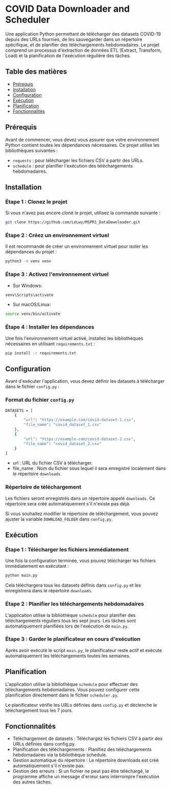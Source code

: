 # COVID Data Downloader and Scheduler

Une application Python permettant de télécharger des datasets COVID-19 depuis des URLs fournies, de les sauvegarder dans un répertoire spécifique, et de planifier des téléchargements hebdomadaires. Le projet comprend un processus d'extraction de données ETL (Extract, Transform, Load) et la planification de l'exécution régulière des tâches.

## Table des matières
- [Prérequis](#prérequis)
- [Installation](#installation)
- [Configuration](#configuration)
- [Exécution](#exécution)
- [Planification](#planification)
- [Fonctionnalités](#fonctionnalités)

## Prérequis

Avant de commencer, vous devez vous assurer que votre environnement Python contient toutes les dépendances nécessaires. Ce projet utilise les bibliothèques suivantes :

- `requests` : pour télécharger les fichiers CSV à partir des URLs.
- `schedule` : pour planifier l'exécution des téléchargements hebdomadaires.

## Installation

### Étape 1 : Clonez le projet
Si vous n'avez pas encore cloné le projet, utilisez la commande suivante :
```bash
git clone https://github.com/LeLwy/MSPR1_DataDownloader.git
```

### Étape 2 : Créez un environnement virtuel

Il est recommandé de créer un environnement virtuel pour isoler les dépendances du projet :
```bash
python3 -m venv venv
```

### Étape 3 : Activez l'environnement virtuel

- Sur Windows:
```bash
venv\Scripts\activate
```

- Sur macOS/Linux:
```bash
source venv/bin/activate
```

### Étape 4 : Installer les dépendances

Une fois l'environnement virtuel activé, installez les bibliothèques nécessaires en utilisant `requirements.txt` :
```bash
pip install -r requirements.txt
```

## Configuration

Avant d'exécuter l'application, vous devez définir les datasets à télécharger dans le fichier `config.py` :

### Format du fichier `config.py`
```bash
DATASETS = [
    {
        "url": "https://example.com/covid-dataset-1.csv",
        "file_name": "covid_dataset_1.csv"
    },
    {
        "url": "https://example.com/covid-dataset-2.csv",
        "file_name": "covid_dataset_2.csv"
    }
]
```
- url : URL du fichier CSV à télécharger.
- file_name : Nom du fichier sous lequel il sera enregistré localement dans le répertoire `downloads`.

### Répertoire de téléchargement

Les fichiers seront enregistrés dans un répertoire appelé `downloads`. Ce répertoire sera créé automatiquement s'il n'existe pas déjà.

Si vous souhaitez modifier le répertoire de téléchargement, vous pouvez ajuster la variable `DOWNLOAD_FOLDER` dans `config.py`.

## Exécution

### Étape 1 : Télécharger les fichiers immédiatement

Une fois la configuration terminée, vous pouvez télécharger les fichiers immédiatement en exécutant :
```bash
python main.py
```
Cela téléchargera tous les datasets définis dans `config.py` et les enregistrera dans le répertoire `downloads`.

### Étape 2 : Planifier les téléchargements hebdomadaires

L'application utilise la bibliothèque `schedule` pour planifier des téléchargements réguliers tous les sept jours. Les tâches sont automatiquement planifiées lors de l'exécution de `main.py`.

### Étape 3 : Garder le planificateur en cours d'exécution

Après avoir exécuté le script `main.py`, le planificateur reste actif et exécute automatiquement les téléchargements toutes les semaines.

## Planification

L'application utilise la bibliothèque `schedule` pour effectuer des téléchargements hebdomadaires. Vous pouvez configurer cette planification directement dans le fichier `scheduler.py`.

Le planificateur vérifie les URLs définies dans `config.py` et déclenche le téléchargement tous les 7 jours.

## Fonctionnalités

- Téléchargement de datasets : Téléchargez les fichiers CSV à partir des URLs définies dans config.py.
- Planification des téléchargements : Planifiez des téléchargements hebdomadaires via la bibliothèque schedule.
- Gestion automatique du répertoire : Le répertoire downloads est créé automatiquement s'il n'existe pas.
- Gestion des erreurs : Si un fichier ne peut pas être téléchargé, le programme affiche un message d'erreur sans interrompre l'exécution des autres tâches.